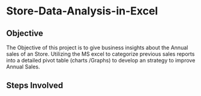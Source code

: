 # Store-Data-Analysis-in-Excel

## Objective
The Objective of this project is to give business insights about the Annual sales of an Store. 
Utilizing the MS excel to categorize previous sales reports into a detailed pivot table (charts /Graphs) to develop an strategy to improve Annual Sales.

## Steps Involved 
